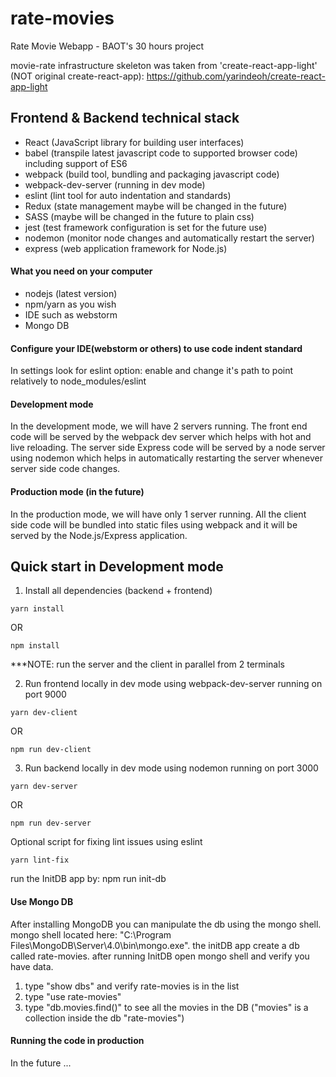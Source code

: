 # rate-movies
Rate Movie Webapp - BAOT's 30 hours project 

movie-rate infrastructure skeleton was taken from 'create-react-app-light' (NOT original create-react-app):
https://github.com/yarindeoh/create-react-app-light

## Frontend & Backend technical stack

* React (JavaScript library for building user interfaces)
* babel (transpile latest javascript code to supported browser code) including support of ES6 
* webpack (build tool, bundling and packaging javascript code) 
* webpack-dev-server (running in dev mode)
* eslint (lint tool for auto indentation and standards)
* Redux (state management maybe will be changed in the future)
* SASS (maybe will be changed in the future to plain css)
* jest (test framework configuration is set for the future use)
* nodemon (monitor node changes and automatically restart the server)
* express (web application framework for Node.js)

#### What you need on your computer 
- nodejs (latest version)
- npm/yarn as you wish
- IDE such as webstorm 
- Mongo DB

#### Configure your IDE(webstorm or others) to use code indent standard
In settings look for eslint option: enable and change it's path to point relatively to node_modules/eslint

#### Development mode
In the development mode, we will have 2 servers running. The front end code will be served by the webpack dev server which helps with hot and live reloading. The server side Express code will be served by a node server using nodemon which helps in automatically restarting the server whenever server side code changes.

#### Production mode (in the future)
In the production mode, we will have only 1 server running. All the client side code will be bundled into static files using webpack and it will be served by the Node.js/Express application.

## Quick start in Development mode
1) Install all dependencies (backend + frontend)

```
yarn install 
```
OR
```
npm install 
```

***NOTE: run the server and the client in parallel from 2 terminals


2) Run frontend locally in dev mode using webpack-dev-server running on port 9000

```
yarn dev-client
```
OR
```
npm run dev-client 
```

3) Run backend locally in dev mode using nodemon running on port 3000

```
yarn dev-server
```
OR
```
npm run dev-server 
```

Optional script for fixing  lint issues  using eslint

```
yarn lint-fix
```

run the InitDB app by: npm run init-db

#### Use Mongo DB
After installing MongoDB you can manipulate the db using the mongo shell.
mongo shell located here: "C:\Program Files\MongoDB\Server\4.0\bin\mongo.exe".
the initDB app create a db called rate-movies.
after running InitDB open mongo shell and verify you have data.
1. type "show dbs" and verify rate-movies is in the list
2. type "use rate-movies"
3. type "db.movies.find()" to see all the movies in the DB ("movies" is a collection inside the db "rate-movies")


#### Running the code in production
In the future ...
